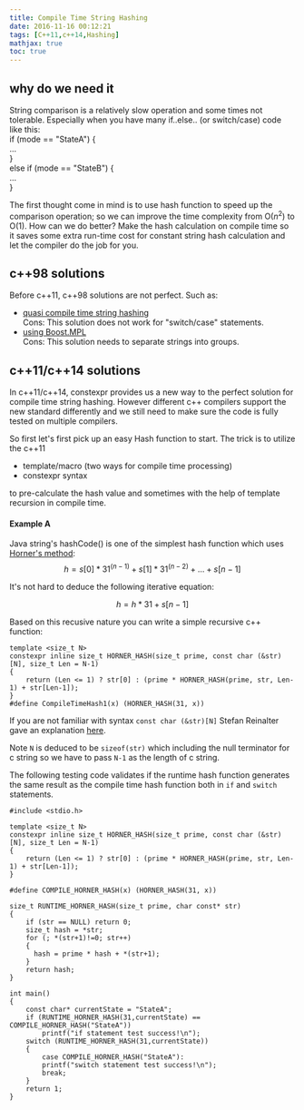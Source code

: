 ```yaml
---
title: Compile Time String Hashing
date: 2016-11-16 00:12:21
tags: [C++11,c++14,Hashing]
mathjax: true
toc: true
---
```

## why do we need it
String comparison is a relatively slow operation and some times not tolerable. Especially when you have many if..else.. (or switch/case) code like this:  
if (mode == "StateA") {  
...  
}  
else if (mode == "StateB") {  
  ...  
}

The first thought come in mind is to use hash function to speed up the comparison operation; so we can improve the time complexity from O($n^2$) to O(1). How can we do better? Make the hash calculation on compile time so it saves some extra run-time cost for constant string hash calculation and let the compiler do the job for you.

## c++98 solutions
Before c++11, c++98 solutions are not perfect. 
Such as:  

* [quasi compile time string hashing](http://www.gamasutra.com/view/news/127915/InDepth_Quasi_CompileTime_String_Hashing.php)  
Cons: This solution does not work for "switch/case" statements.  
* [using Boost.MPL](http://arcticinteractive.com/2009/04/18/compile-time-string-hashing-boost-mpl/)  
Cons: This solution needs to separate strings into groups.

## c++11/c++14 solutions
In c++11/c++14, constexpr provides us a new way to the perfect solution for compile time string hashing. However different c++ compilers support the new standard differently and we still need to make sure the code is fully tested on multiple compilers.

So first let's first pick up an easy Hash function to start. The trick is to utilize the c++11


* template/macro (two ways for compile time processing) 
* constexpr syntax  
 
to pre-calculate the hash value and sometimes with the help of template recursion in compile time.

#### Example A
Java string's hashCode() is one of the simplest hash function which uses [Horner's method](https://en.wikipedia.org/wiki/Horner's_method):
$$h = s[0] * 31^\left(n-1\right)+s[1] * 31^\left(n-2\right) + ... + s[n-1]$$


It's not hard to deduce the following iterative equation:  


$$h = h * 31 + s[n-1]$$

Based on this recusive nature you can write a simple recursive c++ function:  
```
template <size_t N>
constexpr inline size_t HORNER_HASH(size_t prime, const char (&str)[N], size_t Len = N-1)
{
	return (Len <= 1) ? str[0] : (prime * HORNER_HASH(prime, str, Len-1) + str[Len-1]);
}
#define CompileTimeHash1(x) (HORNER_HASH(31, x))
```


If you are not familiar with syntax `const char (&str)[N]` Stefan Reinalter gave an explanation [here](https://blog.molecular-matters.com/2011/06/22/subtle-differences-in-c/).

Note `N` is deduced to be `sizeof(str)` which including the null terminator for c string so we have to pass `N-1` as the length of c string.

The following testing code validates if the runtime hash function generates the same result as the compile time hash function both in `if` and `switch` statements. 


```
#include <stdio.h>

template <size_t N>
constexpr inline size_t HORNER_HASH(size_t prime, const char (&str)[N], size_t Len = N-1)
{
	return (Len <= 1) ? str[0] : (prime * HORNER_HASH(prime, str, Len-1) + str[Len-1]);
}

#define COMPILE_HORNER_HASH(x) (HORNER_HASH(31, x))

size_t RUNTIME_HORNER_HASH(size_t prime, char const* str)
{
    if (str == NULL) return 0;
	size_t hash = *str;
    for (; *(str+1)!=0; str++)
    {
      hash = prime * hash + *(str+1);
    }
    return hash;
}

int main()
{
    const char* currentState = "StateA";
    if (RUNTIME_HORNER_HASH(31,currentState) == COMPILE_HORNER_HASH("StateA"))
    	printf("if statement test success!\n");
    switch (RUNTIME_HORNER_HASH(31,currentState))
    {
        case COMPILE_HORNER_HASH("StateA"):
        printf("switch statement test success!\n");
        break;
    }
    return 1;
}
```




  